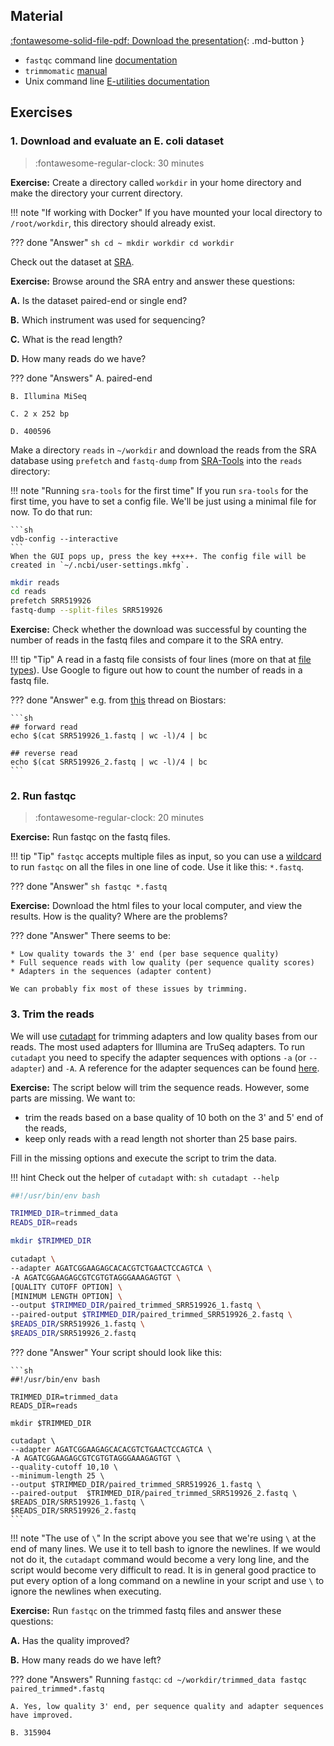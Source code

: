 ## Material

[:fontawesome-solid-file-pdf: Download the presentation](../assets/pdf/quality_control.pdf){: .md-button }

* `fastqc` command line [documentation](https://www.bioinformatics.babraham.ac.uk/projects/fastqc/INSTALL.txt)
* `trimmomatic` [manual](http://www.usadellab.org/cms/uploads/supplementary/Trimmomatic/TrimmomaticManual_V0.32.pdf)
* Unix command line [E-utilities documentation](https://www.ncbi.nlm.nih.gov/books/NBK179288/)

## Exercises

### 1. Download and evaluate an E. coli dataset

>:fontawesome-regular-clock: 30 minutes

**Exercise:** Create a directory called `workdir` in your home directory and make the directory your current directory.

!!! note "If working with Docker"
    If you have mounted your local directory to `/root/workdir`, this directory should already exist.

??? done "Answer"
    ```sh
    cd ~
    mkdir workdir
    cd workdir
    ```

Check out the dataset at [SRA](https://www.ncbi.nlm.nih.gov/sra/?term=SRR519926).

**Exercise:** Browse around the SRA entry and answer these questions:

**A.** Is the dataset paired-end or single end?

**B.** Which instrument was used for sequencing?

**C.** What is the read length?

**D.** How many reads do we have?

??? done "Answers"
    A. paired-end

    B. Illumina MiSeq

    C. 2 x 252 bp

    D. 400596

Make a directory `reads` in `~/workdir` and download the reads from the SRA database using `prefetch` and `fastq-dump` from [SRA-Tools](https://ncbi.github.io/sra-tools/) into the `reads` directory:

!!! note "Running `sra-tools` for the first time"
    If you run `sra-tools` for the first time, you have to set a config file. We'll be just using a minimal file for now. To do that run:

    ```sh
    vdb-config --interactive
    ```
    When the GUI pops up, press the key ++x++. The config file will be created in `~/.ncbi/user-settings.mkfg`.

```sh
mkdir reads
cd reads
prefetch SRR519926
fastq-dump --split-files SRR519926
```

**Exercise:** Check whether the download was successful by counting the number of reads in the fastq files and compare it to the SRA entry.

!!! tip "Tip"
    A read in a fastq file consists of four lines (more on that at [file types](../day2/file_types.md)). Use Google to figure out how to count the number of reads in a fastq file.

??? done "Answer"
    e.g. from [this](https://www.biostars.org/p/139006/) thread on Biostars:

    ```sh
    ## forward read
    echo $(cat SRR519926_1.fastq | wc -l)/4 | bc

    ## reverse read
    echo $(cat SRR519926_2.fastq | wc -l)/4 | bc
    ```

### 2. Run fastqc

>:fontawesome-regular-clock: 20 minutes

**Exercise:** Run fastqc on the fastq files.

!!! tip "Tip"
    `fastqc` accepts multiple files as input, so you can use a [wildcard](https://en.wikipedia.org/wiki/Glob_(programming)) to run `fastqc` on all the files in one line of code. Use it like this: `*.fastq`.  

??? done "Answer"
    ```sh
    fastqc *.fastq
    ```

**Exercise:** Download the html files to your local computer, and view the results. How is the quality? Where are the problems?

??? done "Answer"
    There seems to be:

    * Low quality towards the 3' end (per base sequence quality)
    * Full sequence reads with low quality (per sequence quality scores)
    * Adapters in the sequences (adapter content)

    We can probably fix most of these issues by trimming.

### 3. Trim the reads

We will use [cutadapt](https://cutadapt.readthedocs.io/en/stable/index.html) for trimming adapters and low quality bases from our reads. The most used adapters for Illumina are TruSeq adapters. To run `cutadapt` you need to specify the adapter sequences with options `-a` (or `--adapter`) and `-A`. A reference for the adapter sequences can be found [here](https://support.illumina.com/bulletins/2016/12/what-sequences-do-i-use-for-adapter-trimming.html).

**Exercise:** The script below will trim the sequence reads. However, some parts are missing. We want to:

* trim the reads based on a base quality of 10 both on the 3' and 5' end of the reads,
* keep only reads with a read length not shorter than 25 base pairs.

Fill in the missing options and execute the script to trim the data.

!!! hint
    Check out the helper of `cutadapt` with:
    ```sh
    cutadapt --help
    ```

```sh
##!/usr/bin/env bash

TRIMMED_DIR=trimmed_data
READS_DIR=reads

mkdir $TRIMMED_DIR

cutadapt \
--adapter AGATCGGAAGAGCACACGTCTGAACTCCAGTCA \
-A AGATCGGAAGAGCGTCGTGTAGGGAAAGAGTGT \
[QUALITY CUTOFF OPTION] \
[MINIMUM LENGTH OPTION] \
--output $TRIMMED_DIR/paired_trimmed_SRR519926_1.fastq \
--paired-output $TRIMMED_DIR/paired_trimmed_SRR519926_2.fastq \
$READS_DIR/SRR519926_1.fastq \
$READS_DIR/SRR519926_2.fastq
```

??? done "Answer"
    Your script should look like this:

    ```sh
    ##!/usr/bin/env bash

    TRIMMED_DIR=trimmed_data
    READS_DIR=reads

    mkdir $TRIMMED_DIR

    cutadapt \
    --adapter AGATCGGAAGAGCACACGTCTGAACTCCAGTCA \
    -A AGATCGGAAGAGCGTCGTGTAGGGAAAGAGTGT \
    --quality-cutoff 10,10 \
    --minimum-length 25 \
    --output $TRIMMED_DIR/paired_trimmed_SRR519926_1.fastq \
    --paired-output  $TRIMMED_DIR/paired_trimmed_SRR519926_2.fastq \
    $READS_DIR/SRR519926_1.fastq \
    $READS_DIR/SRR519926_2.fastq
    ```

!!! note "The use of `\`"
    In the script above you see that we're using `\` at the end of many lines. We use it to tell bash to ignore the newlines. If we would not do it, the `cutadapt` command would become a very long line, and the script would become very difficult to read. It is in general good practice to put every option of a long command on a newline in your script and use `\` to ignore the newlines when executing.

**Exercise:** Run `fastqc` on the trimmed fastq files and answer these questions:

**A.** Has the quality improved?

**B.** How many reads do we have left?


??? done "Answers"
    Running `fastqc`:
    ```
    cd ~/workdir/trimmed_data
    fastqc paired_trimmed*.fastq
    ```

    A. Yes, low quality 3' end, per sequence quality and adapter sequences have improved.

    B. 315904
